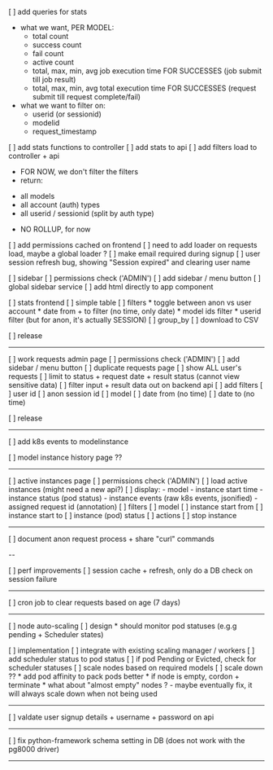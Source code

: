

[ ] add queries for stats
  * what we want, PER MODEL:
    - total count
    - success count
    - fail count
    - active count
    - total, max, min, avg job execution time FOR SUCCESSES (job submit till job result)
    - total, max, min, avg total execution time FOR SUCCESSES (request submit till request complete/fail)
  * what we want to filter on:
    - userid (or sessionid)
    - modelid
    - request_timestamp

[ ] add stats functions to controller
[ ] add stats to api
[ ] add filters load to controller + api
  * FOR NOW, we don't filter the filters
  * return:
  - all models
  - all account (auth) types
  - all userid / sessionid (split by auth type)
  
* NO ROLLUP, for now


[ ] add permissions cached on frontend
[ ] need to add loader on requests load, maybe a global loader ?
[ ] make email required during signup
[ ] user session refresh bug, showing "Session expired" and clearing user name 

[ ] sidebar
  [ ] permissions check ('ADMIN')
  [ ] add sidebar / menu button
  [ ] global sidebar service
  [ ] add html directly to app component

[ ] stats frontend
  [ ] simple table
  [ ] filters
    * toggle between anon vs user account
    * date from + to filter (no time, only date)
    * model ids filter
    * userid filter (but for anon, it's actually SESSION)
  [ ] group_by
  [ ] download to CSV

[ ] release

---

[ ] work requests admin page
  [ ] permissions check ('ADMIN')
  [ ] add sidebar / menu button
  [ ] duplicate requests page
  [ ] show ALL user's requests
  [ ] limit to status + request date + result status (cannot view sensitive data)
    [ ] filter input + result data out on backend api
  [ ] add filters
    [ ] user id
    [ ] anon session id
    [ ] model
    [ ] date from (no time)
    [ ] date to (no time)

[ ] release

---

[ ] add k8s events to modelinstance

[ ] model instance history page ??

---

[ ] active instances page
  [ ] permissions check ('ADMIN')
  [ ] load active instances (might need a new api?)
  [ ] display:
    - model
    - instance start time
    - instance status (pod status)
    - instance events (raw k8s events, jsonified)
    - assigned request id (annotation)
  [ ] filters
    [ ] model
    [ ] instance start from
    [ ] instance start to
    [ ] instance (pod) status
  [ ] actions
    [ ] stop instance

---

[ ] document anon request process + share "curl" commands

--

[ ] perf improvements
  [ ] session cache + refresh, only do a DB check on session failure

---

[ ] cron job to clear requests based on age (7 days)

---

[ ] node auto-scaling
  [ ] design
    * should monitor pod statuses (e.g.g pending + Scheduler states)

  [ ] implementation
    [ ] integrate with existing scaling manager / workers
    [ ] add scheduler status to pod status
    [ ] if pod Pending or Evicted, check for scheduler statuses
    [ ] scale nodes based on required models
    [ ] scale down ??
      * add pod affinity to pack pods better
      * if node is empty, cordon + terminate
      * what about "almost empty" nodes ? - maybe eventually fix, it will always scale down when not being used


---

[ ] valdate user signup details + username + password on api 

---

[ ] fix python-framework schema setting in DB (does not work with the pg8000 driver)

---

